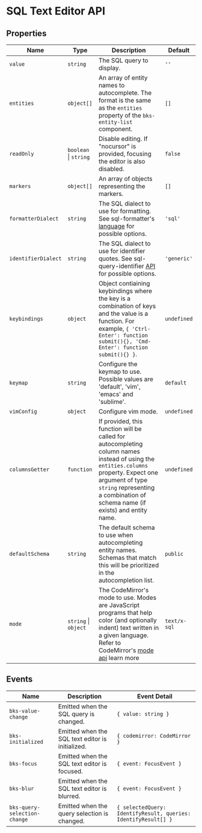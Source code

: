 # SQL Text Editor API

## Properties

| Name                | Type                  | Description                                                                                                                                                                                                                             | Default      |
| ------------------- | --------------------- | --------------------------------------------------------------------------------------------------------------------------------------------------------------------------------------------------------------------------------------- | ------------ |
| `value`             | `string`              | The SQL query to display.                                                                                                                                                                                                               | `''`         |
| `entities`          | `object[]`            | An array of entity names to autocomplete. The format is the same as the `entities` property of the `bks-entity-list` component.                                                                                                         | `[]`         |
| `readOnly`          | `boolean` \| `string` | Disable editing. If "nocursor" is provided, focusing the editor is also disabled.                                                                                                                                                       | `false`      |
| `markers`           | `object[]`            | An array of objects representing the markers.                                                                                                                                                                                           | `[]`         |
| `formatterDialect`  | `string`              | The SQL dialect to use for formatting. See sql-formatter's [language](https://github.com/sql-formatter-org/sql-formatter/blob/master/docs/language.md) for possible options.                                                            | `'sql'`      |
| `identifierDialect` | `string`              | The SQL dialect to use for identifier quotes. See sql-query-identifier [API](https://github.com/coresql/sql-query-identifier?tab=readme-ov-file#api) for possible options.                                                              | `'generic'`  |
| `keybindings`       | `object`              | Object contiaining keybindings where the key is a combination of keys and the value is a function. For example, `{ 'Ctrl-Enter': function submit(){}, 'Cmd-Enter': function submit(){} }`.                                              | `undefined`  |
| `keymap`            | `string`              | Configure the keymap to use. Possible values are 'default', 'vim', 'emacs' and 'sublime'.                                                                                                                                               | `default`    |
| `vimConfig`         | `object`              | Configure vim mode.                                                                                                                                                                                                                     | `undefined`  |
| `columnsGetter`     | `function`            | If provided, this function will be called for autocompleting column names instead of using the `entities.columns` property. Expect one argument of type `string` representing a combination of schema name (if exists) and entity name. | `undefined`  |
| `defaultSchema`     | `string`              | The default schema to use when autocompleting entity names. Schemas that match this will be prioritized in the autocompletion list.                                                                                                     | `public`     |
| `mode`              | `string` \| `object`  | The CodeMirror's mode to use. Modes are JavaScript programs that help color (and optionally indent) text written in a given language. Refer to CodeMirror's [mode api](https://codemirror.net/5/doc/manual.html#modeapi) learn more     | `text/x-sql` |

## Events

| Name                         | Description                                      | Event Detail                                                   |
| ---------------------------- | ------------------------------------------------ | -------------------------------------------------------------- |
| `bks-value-change`           | Emitted when the SQL query is changed.           | `{ value: string }`                                            |
| `bks-initialized`            | Emitted when the SQL text editor is initialized. | `{ codemirror: CodeMirror }`                                   |
| `bks-focus`                  | Emitted when the SQL text editor is focused.     | `{ event: FocusEvent }`                                        |
| `bks-blur`                   | Emitted when the SQL text editor is blurred.     | `{ event: FocusEvent }`                                        |
| `bks-query-selection-change` | Emitted when the query selection is changed.     | `{ selectedQuery: IdentifyResult, queries: IdentifyResult[] }` |
